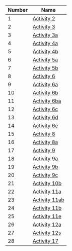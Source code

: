 | Number | Name | 
| --- | --- |
| 1 | [Activity 2](Act02.zip) |
| 2 | [Activity 3](Act03.zip) |
| 3 | [Activity 3a](Act03a.zip) |
| 4 | [Activity 4a](https://github.com/JCulpritt/CS120Portfolio/blob/main/Act04a.zip) |
| 5 | [Activity 4b](https://github.com/JCulpritt/CS120Portfolio/blob/main/Act04b.zip) |
| 6 | [Activity 5a](https://github.com/JCulpritt/CS120Portfolio/blob/main/Act05a.zip) |
| 7 | [Activity 5b](https://github.com/JCulpritt/CS120Portfolio/blob/main/Act05b.zip) |
| 8 | [Activity 6](https://github.com/JCulpritt/CS120Portfolio/blob/main/Act06.zip) |
| 9 | [Activity 6a](https://github.com/JCulpritt/CS120Portfolio/blob/main/Act06a.zip) |
| 10 | [Activity 6b](https://github.com/JCulpritt/CS120Portfolio/blob/main/Act06b.zip) |
| 11 | [Activity 6ba](https://github.com/JCulpritt/CS120Portfolio/blob/main/Act06ba.zip) |
| 12 | [Activity 6c](https://github.com/JCulpritt/CS120Portfolio/blob/main/Act06c.zip) |
| 13 | [Activity 6d](https://github.com/JCulpritt/CS120Portfolio/blob/main/Act06d.zip) |
| 14 | [Activity 6e](https://github.com/JCulpritt/CS120Portfolio/blob/main/Act06e.zip) |
| 15 | [Activity 8](https://github.com/JCulpritt/CS120Portfolio/blob/main/Act08.zip) |
| 16 | [Activity 8a](https://github.com/JCulpritt/CS120Portfolio/blob/main/Act08a.zip) |
| 17 | [Activity 9](https://github.com/JCulpritt/CS120Portfolio/blob/main/Act09.zip) |
| 18 | [Activity 9a](https://github.com/JCulpritt/CS120Portfolio/blob/main/Act09a.zip) |
| 19 | [Activity 9b](https://github.com/JCulpritt/CS120Portfolio/blob/main/Act09b.zip) |
| 20 | [Activity 9c](https://github.com/JCulpritt/CS120Portfolio/blob/main/Act09c.zip) |
| 21 | [Activity 10b](https://github.com/JCulpritt/CS120Portfolio/blob/main/Act10b.zip) |
| 22 | [Activity 11a](https://github.com/JCulpritt/CS120Portfolio/blob/main/Act11a.zip) |
| 23 | [Activity 11ab](https://github.com/JCulpritt/CS120Portfolio/blob/main/Act11ab.zip) |
| 24 | [Activity 11b](https://github.com/JCulpritt/CS120Portfolio/blob/main/Act11b.zip) |
| 25 | [Activity 11e](https://github.com/JCulpritt/CS120Portfolio/blob/main/Act11e.zip) |
| 26 | [Activity 12a](https://github.com/JCulpritt/CS120Portfolio/blob/main/Act12a.zip) |
| 27 | [Activity 12s](https://github.com/JCulpritt/CS120Portfolio/blob/main/Act12s.zip) |
| 28 | [Activity 17](https://github.com/JCulpritt/CS120Portfolio/blob/main/Act17.zip) |
